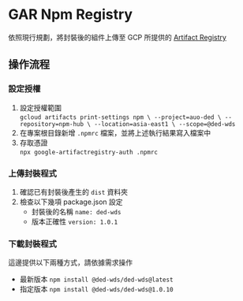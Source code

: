 # GAR Npm Registry

依照現行規劃，將封裝後的組件上傳至 GCP 所提供的 [Artifact Registry](https://console.cloud.google.com/artifacts/npm/auo-ded/asia-east1/npm-hub/@ded-wds%2Fded-wds?project=auo-ded)

## 操作流程

### 設定授權

1. 設定授權範圍</br>
   `gcloud artifacts print-settings npm \
--project=auo-ded \
--repository=npm-hub \
--location=asia-east1 \
--scope=@ded-wds`
2. 在專案根目錄新增 `.npmrc` 檔案，並將上述執行結果寫入檔案中
3. 存取憑證</br>
   `npx google-artifactregistry-auth .npmrc`

### 上傳封裝程式

1. 確認已有封裝後產生的 `dist` 資料夾
2. 檢查以下幾項 package.json 設定
   - 封裝後的名稱 `name: ded-wds`
   - 版本正確性 `version: 1.0.1`

### 下載封裝程式

這邊提供以下兩種方式，請依據需求操作

- 最新版本
  `npm install @ded-wds/ded-wds@latest`
- 指定版本
  `npm install @ded-wds/ded-wds@1.0.10`
